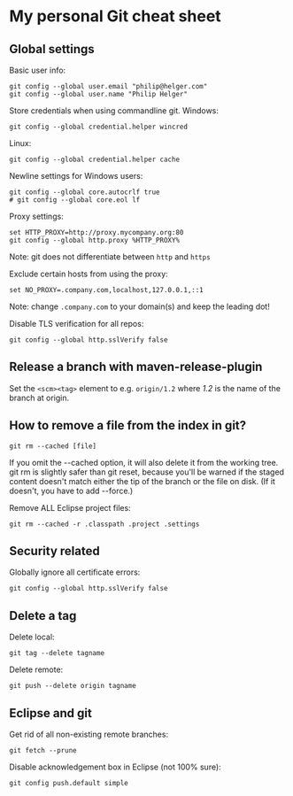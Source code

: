 # My personal Git cheat sheet

## Global settings

Basic user info:

```
git config --global user.email "philip@helger.com"
git config --global user.name "Philip Helger"
```

Store credentials when using commandline git.
Windows:

```
git config --global credential.helper wincred
```

Linux:

```
git config --global credential.helper cache
```

Newline settings for Windows users:

```
git config --global core.autocrlf true
# git config --global core.eol lf
```

Proxy settings:

```
set HTTP_PROXY=http://proxy.mycompany.org:80
git config --global http.proxy %HTTP_PROXY%
```

Note: git does not differentiate between `http` and `https`

Exclude certain hosts from using the proxy:

```
set NO_PROXY=.company.com,localhost,127.0.0.1,::1
```

Note: change `.company.com` to your domain(s) and keep the leading dot!

Disable TLS verification for all repos:

```
git config --global http.sslVerify false
```

## Release a branch with maven-release-plugin

Set the `<scm><tag>` element to e.g. `origin/1.2` where *1.2* is the name of the branch at origin.

## How to remove a file from the index in git?

```
git rm --cached [file]
```

If you omit the --cached option, it will also delete it from the working tree. git rm is slightly safer than git reset, because you'll be warned if the staged content doesn't match either the tip of the branch or the file on disk. (If it doesn't, you have to add --force.)

Remove ALL Eclipse project files:

```
git rm --cached -r .classpath .project .settings
```

## Security related

Globally ignore all certificate errors:

```
git config --global http.sslVerify false
```

## Delete a tag

Delete local:

```
git tag --delete tagname
```

Delete remote:

```
git push --delete origin tagname
```

## Eclipse and git

Get rid of all non-existing remote branches:

```
git fetch --prune
```

Disable acknowledgement box in Eclipse (not 100% sure):

```
git config push.default simple
```
